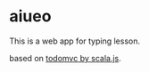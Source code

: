 aiueo
==============

This is a web app for typing lesson.

based on [todomvc by scala.js](https://github.com/lihaoyi/workbench-example-app/tree/todomvc).
